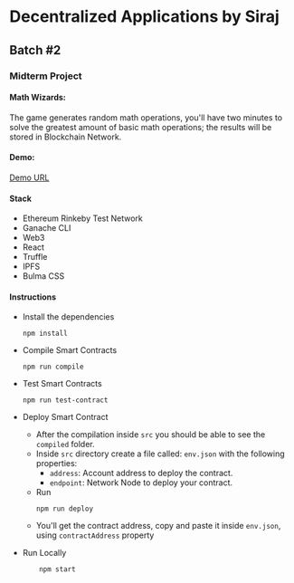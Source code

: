# Decentralized Applications by Siraj 
## Batch #2 
### Midterm Project
#### Math Wizards:
The game generates random math operations, you'll have two minutes to solve the greatest amount of basic math operations; the results will be stored in Blockchain Network.

#### Demo: 
[Demo URL](https://gateway.ipfs.io/ipfs/QmNbeeBbPhtS79zPztS2iti15CxZXkNrqMqL3J2kr6uiYp)

#### Stack
- Ethereum Rinkeby Test Network
- Ganache CLI
- Web3
- React
- Truffle
- IPFS
- Bulma CSS
#### Instructions
- Install the dependencies
    ```
    npm install
    ```
- Compile Smart Contracts
    ```
    npm run compile
    ```
- Test Smart Contracts
    ```
    npm run test-contract
    ```
- Deploy Smart Contract
    - After the compilation inside `src` you should be able to see the `compiled` folder.
    - Inside `src` directory create a file called: `env.json` with the following properties:
        -  `address`: Account address to deploy the contract.
        -  `endpoint`: Network Node to deploy your contract.
    -  Run
        ```
        npm run deploy
        ```
    - You'll get the contract address, copy and paste it inside `env.json`, using `contractAddress` property
    
- Run Locally
    ```
        npm start
    ```